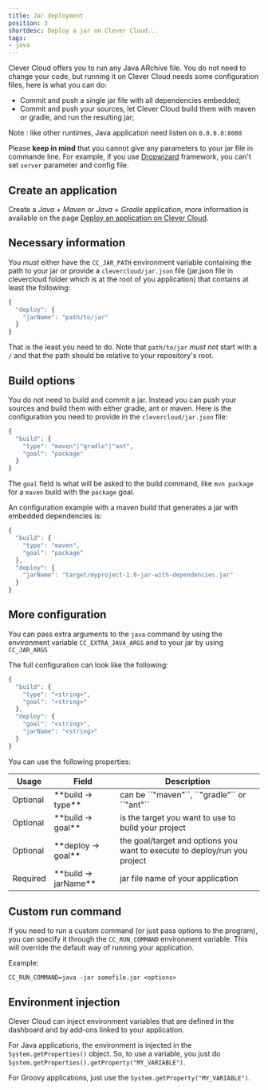 ```yaml
---
title: Jar deployment
position: 3
shortdesc: Deploy a jar on Clever Cloud...
tags:
- java
---
```


Clever Cloud offers you to run any Java ARchive file. You do not
need to change your code, but running it on Clever Cloud needs some
configuration files, here is what you can do:

  * Commit and push a single jar file with all dependencies embedded;
  * Commit and push your sources, let Clever Cloud build them with maven or gradle, and run the resulting jar;

Note : like other runtimes, Java application need listen on `0.0.0.0:8080`

Please **keep in mind** that you cannot give any parameters to your jar file in commande line. For example, if you use [Dropwizard](http://www.dropwizard.io) framework, you can't set `server` parameter and config file.

## Create an application

Create a *Java + Maven* or *Java + Gradle* application, more information is available on the page [Deploy an application on Clever Cloud](/doc/clever-cloud-overview/add-application/).

## Necessary information

You *must* either have the `CC_JAR_PATH` environment variable containing the
path to your jar or provide a `clevercloud/jar.json` file (jar.json file in
clevercloud folder which is at the root of you application) that
contains at least the following:

```javascript
{
  "deploy": {
    "jarName": "path/to/jar"
  }
}
```

That is the least you need to do. Note that `path/to/jar` *must not*
start with a `/` and that the path should be relative to your
repository's root.

## Build options

You do not need to build and commit a jar. Instead you can push your
sources and build them with either gradle, ant or maven. Here is the
configuration you need to provide in the `clevercloud/jar.json` file:

```javascript
{
  "build": {
    "type": "maven"|"gradle"|"ant",
    "goal": "package"
  }
}
```

The `goal` field is what will be asked to the build command, like `mvn
package` for a `maven` build with the `package` goal.

An configuration example with a maven build that generates a jar with
embedded dependencies is:

```javascript
{
  "build": {
    "type": "maven",
    "goal": "package"
  },
  "deploy": {
    "jarName": "target/myproject-1.0-jar-with-dependencies.jar"
  }
}
```
## More configuration

You can pass extra arguments to the `java` command by using the environment
variable `CC_EXTRA_JAVA_ARGS` and to your jar by using `CC_JAR_ARGS`

The full configuration can look like the following:

```javascript
{
  "build": {
    "type": "<string>",
    "goal": "<string>"
  },
  "deploy": {
    "goal": "<string>",
    "jarName": "<string>"
  }
}
```
You can use the following properties:
<table class="table table-bordered table-striped">
  <thead>
    <tr>
      <th>Usage</th>
      <th>Field</th>
      <th>Description</th>
    </tr>
  </thead>
  <tbody>
    <tr>
      <td><span class="label label-default">Optional</span></td>
      <td>**build -&gt; type**</td>
      <td>can be ``"maven"``, ``"gradle"`` or ``"ant"``</td>
    </tr>
    <tr>
      <td><span class="label label-default">Optional</span></td>
      <td>**build -&gt; goal**</td>
      <td>is the target you want to use to build your project</td>
    </tr>
    <tr>
      <td><span class="label label-default">Optional</span></td>
      <td>**deploy -&gt; goal**</td>
      <td>the goal/target and options you want to execute to deploy/run you project</td>
    </tr>
    <tr>
      <td><span class="label label-danger">Required</span></td>
      <td>**build -&gt; jarName**</td>
      <td>jar file name of your application</td>
    </tr>
  </tbody>
</table>

## Custom run command

If you need to run a custom command (or just pass options to the program),
you can specify it through the `CC_RUN_COMMAND` environment variable.
This will override the default way of running your application.

Example:

```
CC_RUN_COMMAND=java -jar somefile.jar <options>
```

## Environment injection

Clever Cloud can inject environment variables that are defined in the
dashboard and by add-ons linked to your application.

For Java applications, the environment is injected in the
`System.getProperties()` object. So, to use a variable, you just do
`System.getProperties().getProperty("MY_VARIABLE")`.

For Groovy applications, just use the `System.getProperty("MY_VARIABLE")`.
